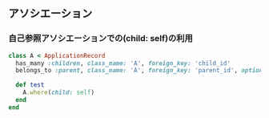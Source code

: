 ## アソシエーション
### 自己参照アソシエーションでの(child: self)の利用 

```rb
class A < ApplicationRecord
  has_many :children, class_name: 'A', foreign_key: 'child_id'
  belongs_to :parent, class_name: 'A', foreign_key: 'parent_id', optional: true

  def test
    A.where(child: self)
  end
end
```
